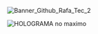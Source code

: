 
![Banner_Github_Rafa_Tec_2](https://github.com/user-attachments/assets/f2817d5f-f5ec-4a84-96ec-1a1364520008)

![HOLOGRAMA no maximo](https://github.com/user-attachments/assets/da00c780-14a8-4f6d-9894-e077f979771e)

